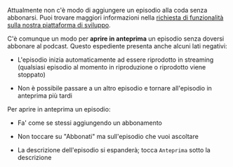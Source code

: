 Attualmente non c'è modo di aggiungere un episodio alla coda senza abbonarsi. Puoi trovare maggiori informazioni nella [richiesta di funzionalità sulla nostra piattaforma di sviluppo](https://github.com/AntennaPod/AntennaPod/issues/4710).

C'è comunque un modo per **aprire in anteprima** un episodio senza doversi abbonare al podcast. Questo espediente presenta anche alcuni lati negativi:

- L'episodio inizia automaticamente ad essere riprodotto in streaming (qualsiasi episodio al momento in riproduzione o riprodotto viene stoppato)

- Non è possibile passare a un altro episodio e tornare all'episodio in anteprima più tardi

Per aprire in anteprima un episodio:

- Fa' come se stessi aggiungendo un abbonamento

- Non toccare su "Abbonati" ma sull'episodio che vuoi ascoltare

- La descrizione dell'episodio si espanderà; tocca `Anteprima` sotto la descrizione
